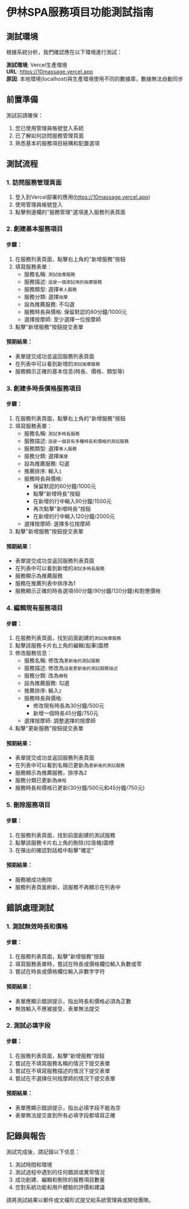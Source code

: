 # 伊林SPA服務項目功能測試指南

## 測試環境

根據系統分析，我們確認應在以下環境進行測試：

**測試環境**: Vercel生產環境  
**URL**: https://10massage.vercel.app  
**原因**: 本地環境(localhost)與生產環境使用不同的數據庫，數據無法自動同步

## 前置準備

測試前請確保：

1. 您已使用管理員帳號登入系統
2. 已了解如何訪問服務管理頁面
3. 熟悉基本的服務項目結構和配置選項

## 測試流程

### 1. 訪問服務管理頁面

1. 登入到Vercel部署的應用(https://10massage.vercel.app)
2. 使用管理員帳號登入
3. 點擊側邊欄的"服務管理"選項進入服務列表頁面

### 2. 創建基本服務項目

#### 步驟：

1. 在服務列表頁面，點擊右上角的"新增服務"按鈕
2. 填寫服務表單：
   - 服務名稱: `測試按摩服務`
   - 服務描述: `這是一個測試用的按摩服務`
   - 服務類型: 選擇`單人服務`
   - 服務分類: 選擇`按摩`
   - 設為推薦服務: 不勾選
   - 服務時長與價格: 保留默認的60分鐘/1000元
   - 選擇按摩師: 至少選擇一位按摩師
3. 點擊"新增服務"按鈕提交表單

#### 預期結果：
- 表單提交成功並返回服務列表頁面
- 在列表中可以看到新增的`測試按摩服務`
- 服務顯示正確的基本信息(時長、價格、類型等)

### 3. 創建多時長價格服務項目

#### 步驟：

1. 在服務列表頁面，點擊右上角的"新增服務"按鈕
2. 填寫服務表單：
   - 服務名稱: `測試多時長服務`
   - 服務描述: `這是一個具有多種時長和價格的測試服務`
   - 服務類型: 選擇`單人服務`
   - 服務分類: 選擇`護理`
   - 設為推薦服務: 勾選
   - 推薦排序: 輸入`1`
   - 服務時長與價格:
     - 保留默認的60分鐘/1000元
     - 點擊"新增時長"按鈕
     - 在新增的行中輸入90分鐘/1500元
     - 再次點擊"新增時長"按鈕
     - 在新增的行中輸入120分鐘/2000元
   - 選擇按摩師: 選擇多位按摩師
3. 點擊"新增服務"按鈕提交表單

#### 預期結果：
- 表單提交成功並返回服務列表頁面
- 在列表中可以看到新增的`測試多時長服務`
- 服務顯示為推薦服務
- 服務在推薦列表中排序為1
- 服務顯示正確的時長選項(60分鐘/90分鐘/120分鐘)和對應價格

### 4. 編輯現有服務項目

#### 步驟：

1. 在服務列表頁面，找到前面創建的`測試按摩服務`
2. 點擊該服務卡片右上角的編輯(鉛筆)圖標
3. 修改服務信息：
   - 服務名稱: 修改為`更新後的測試服務`
   - 服務描述: 修改為`這是更新後的測試服務描述`
   - 服務分類: 改為`療程`
   - 設為推薦服務: 勾選
   - 推薦排序: 輸入`2`
   - 服務時長與價格: 
     - 修改現有時長為30分鐘/500元
     - 新增一個時長45分鐘/750元
   - 選擇按摩師: 調整選擇的按摩師
4. 點擊"更新服務"按鈕提交表單

#### 預期結果：
- 表單提交成功並返回服務列表頁面
- 在列表中可以看到名稱已更新為`更新後的測試服務`
- 服務顯示為推薦服務，排序為2
- 服務分類已更新為`療程`
- 服務時長和價格已更新(30分鐘/500元和45分鐘/750元)

### 5. 刪除服務項目

#### 步驟：

1. 在服務列表頁面，找到前面創建的測試服務
2. 點擊該服務卡片右上角的刪除(垃圾桶)圖標
3. 在彈出的確認對話框中點擊"確定"

#### 預期結果：
- 服務被成功刪除
- 服務列表頁面刷新，該服務不再顯示在列表中

## 錯誤處理測試

### 1. 測試無效時長和價格

#### 步驟：

1. 在服務列表頁面，點擊"新增服務"按鈕
2. 填寫服務表單時，嘗試在時長或價格欄位輸入負數或零
3. 嘗試在時長或價格欄位輸入非數字字符

#### 預期結果：
- 表單應顯示錯誤提示，指出時長和價格必須為正數
- 無效輸入不應被接受，表單無法提交

### 2. 測試必填字段

#### 步驟：

1. 在服務列表頁面，點擊"新增服務"按鈕
2. 嘗試在不填寫服務名稱的情況下提交表單
3. 嘗試在不填寫服務描述的情況下提交表單
4. 嘗試在不選擇任何按摩師的情況下提交表單

#### 預期結果：
- 表單應顯示錯誤提示，指出必填字段不能為空
- 表單無法提交直到所有必填字段都填寫正確

## 記錄與報告

測試完成後，請記錄以下信息：

1. 測試時間和環境
2. 測試過程中遇到的任何錯誤或異常情況
3. 成功創建、編輯和刪除的服務項目數量
4. 您對系統功能和用戶體驗的評價和建議

請將測試結果以郵件或文檔形式提交給系統管理員或開發團隊。 